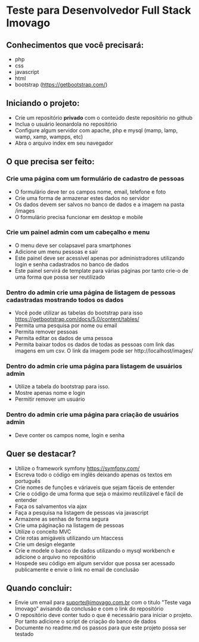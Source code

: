 # Teste para Desenvolvedor Full Stack Imovago

## Conhecimentos que você precisará:

- php
- css
- javascript
- html
- bootstrap (https://getbootstrap.com/)

## Iniciando o projeto:
- Crie um repositório **privado** com o conteúdo deste repositório no github
- Inclua o usuário leonardola no repositório
- Configure algum servidor com apache, php e mysql (mamp, lamp, wamp, xamp, wampps, etc)
- Abra o arquivo index em seu navegador

## O que precisa ser feito:
### Crie uma página com um formulário de cadastro de pessoas
- O formulário deve ter os campos nome, email, telefone e foto
- Crie uma forma de armazenar estes dados no servidor
- Os dados devem ser salvos no banco de dados e a imagem na pasta /images
- O formulário precisa funcionar em desktop e mobile 

### Crie um painel admin com um cabeçalho e menu
- O menu deve ser colapsavel para smartphones
- Adicione um menu pessoas e sair
- Este painel deve ser acessível apenas por administradores utilizando login e senha cadastrados no banco de dados
- Este painel servirá de template para várias páginas por tanto crie-o de uma forma que possa ser reutilizado

### Dentro do admin crie uma página de listagem de pessoas cadastradas mostrando todos os dados
- Você pode utilizar as tabelas do bootstrap para isso https://getbootstrap.com/docs/5.0/content/tables/   
- Permita uma pesquisa por nome ou email
- Permita remover pessoas
- Permita editar os dados de uma pessoa
- Permita baixar todos os dados de todas as pessoas com link das imagens em um csv. O link da imagem pode ser http://localhost/images/<imagem>

### Dentro do admin crie uma página para listagem de usuários admin
- Utilize a tabela do bootstrap para isso.
- Mostre apenas nome e login
- Permitir remover um usuário
  
### Dentro do admin crie uma página para criação de usuários admin
- Deve conter os campos nome, login e senha

## Quer se destacar?
- Utilize o framework symfony https://symfony.com/
- Escreva todo o código em inglês deixando apenas os textos em português
- Crie nomes de funções e váriaveis que sejam fáceis de entender
- Crie o código de uma forma que seja o máximo reutilizável e fácil de entender
- Faça os salvamentos via ajax
- Faça a pesquisa na listagem de pessoas via javascript
- Armazene as senhas de forma segura 
- Crie uma páginação na listagem de pessoas
- Utilize o conceito MVC
- Crie rotas amigáveis utilizando um htaccess
- Crie um design elegante
- Crie e modele o banco de dados utilizando o mysql workbench e adicione o arquivo no repositório
- Hospede seu código em algum servidor que possa ser acessado publicamente e envie o link no email de conclusão


## Quando concluir:
- Envie um email para suporte@imovago.com.br com o titulo "Teste vaga Imovago" avisando da conclusão e com o link do repositório
- O repositório deve conter tudo o que é necessário para iniciar o projeto. Por tanto adicione o script de criação do banco de dados
- Documente no readme.md os passos para que este projeto possa ser testado
